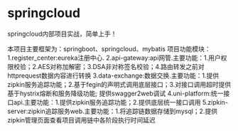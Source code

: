 # springcloud
springcloud内部项目实战，简单上手！

本项目主要框架为：springboot、springcloud、mybatis
项目功能模块：
1.register_center:eureka注册中心.
2.api-gateway:api网管.主要功能：1.用户权限校验；2.AES对称加解密；3.DSA非对称签名校验；4.路由转发之前对httprequest数据内容进行转换
3.data-exchange:数据交换.主要功能：1.提供zipkin服务追踪功能；2.基于fegin的声明式调用底层接口；3.对接口调用超时提供基于hystrix熔断和服务降级功能;
                提供swagger2web调试
4.uni-platform:统一接口api.主要功能：1.提供zipkin服务追踪功能；2.提供底层统一接口调用
5.zipkin-server:zipkin追踪服务web.主要功能：1.将追踪链数据存储到mysql；2.提供zipkin管理页面查看项目调用链中各阶段执行时间延迟
